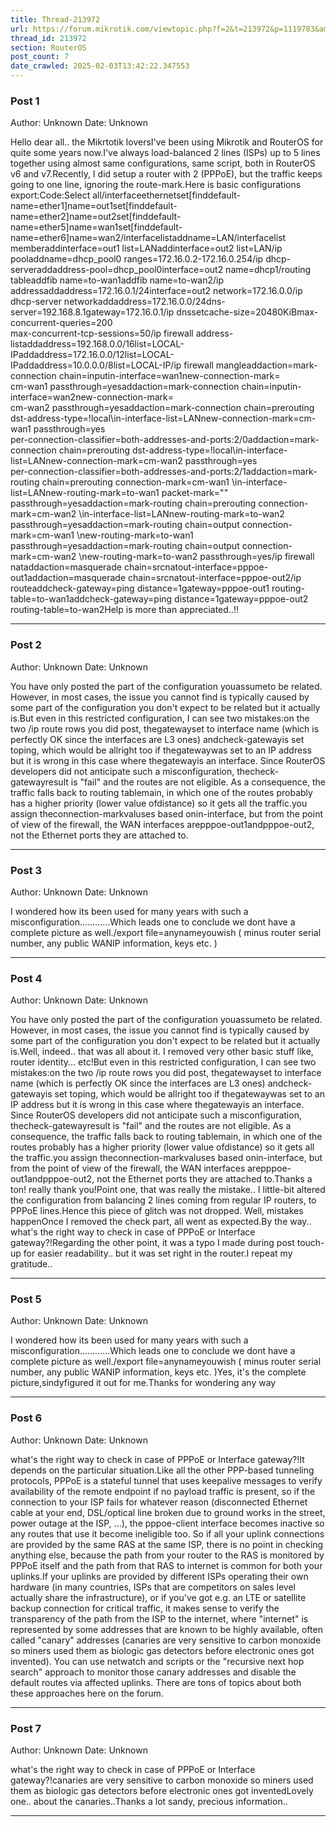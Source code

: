 ```yaml
---
title: Thread-213972
url: https://forum.mikrotik.com/viewtopic.php?f=2&t=213972&p=1119783&amp;sid=49f92a630bc7970d8ca50523be880e8f#p1119783
thread_id: 213972
section: RouterOS
post_count: 7
date_crawled: 2025-02-03T13:42:22.347553
---
```


### Post 1
Author: Unknown
Date: Unknown

Hello dear all.. the Mikrtotik loversI've been using Mikrotik and RouterOS for quite some years now.I've always load-balanced 2 lines (ISPs) up to 5 lines together using almost same configurations, same script, both in RouterOS v6 and v7.Recently, I did setup a router with 2 (PPPoE), but the traffic keeps going to one line, ignoring the route-mark.Here is basic configurations export:Code:Select all/interfaceethernetset[finddefault-name=ether1]name=out1set[finddefault-name=ether2]name=out2set[finddefault-name=ether5]name=wan1set[finddefault-name=ether6]name=wan2/interfacelistaddname=LAN/interfacelist memberaddinterface=out1 list=LANaddinterface=out2 list=LAN/ip pooladdname=dhcp_pool0 ranges=172.16.0.2-172.16.0.254/ip dhcp-serveraddaddress-pool=dhcp_pool0interface=out2 name=dhcp1/routing tableaddfib name=to-wan1addfib name=to-wan2/ip addressaddaddress=172.16.0.1/24interface=out2 network=172.16.0.0/ip dhcp-server networkaddaddress=172.16.0.0/24dns-server=192.168.8.1gateway=172.16.0.1/ip dnssetcache-size=20480KiBmax-concurrent-queries=200\
    max-concurrent-tcp-sessions=50/ip firewall address-listaddaddress=192.168.0.0/16list=LOCAL-IPaddaddress=172.16.0.0/12list=LOCAL-IPaddaddress=10.0.0.0/8list=LOCAL-IP/ip firewall mangleaddaction=mark-connection chain=inputin-interface=wan1new-connection-mark=\
    cm-wan1 passthrough=yesaddaction=mark-connection chain=inputin-interface=wan2new-connection-mark=\
    cm-wan2 passthrough=yesaddaction=mark-connection chain=prerouting dst-address-type=!local\in-interface-list=LANnew-connection-mark=cm-wan1 passthrough=yes \
    per-connection-classifier=both-addresses-and-ports:2/0addaction=mark-connection chain=prerouting dst-address-type=!local\in-interface-list=LANnew-connection-mark=cm-wan2 passthrough=yes \
    per-connection-classifier=both-addresses-and-ports:2/1addaction=mark-routing chain=prerouting connection-mark=cm-wan1 \in-interface-list=LANnew-routing-mark=to-wan1 packet-mark=""\
    passthrough=yesaddaction=mark-routing chain=prerouting connection-mark=cm-wan2 \in-interface-list=LANnew-routing-mark=to-wan2 passthrough=yesaddaction=mark-routing chain=output connection-mark=cm-wan1 \new-routing-mark=to-wan1 passthrough=yesaddaction=mark-routing chain=output connection-mark=cm-wan2 \new-routing-mark=to-wan2 passthrough=yes/ip firewall nataddaction=masquerade chain=srcnatout-interface=pppoe-out1addaction=masquerade chain=srcnatout-interface=pppoe-out2/ip routeaddcheck-gateway=ping distance=1gateway=pppoe-out1 routing-table=to-wan1addcheck-gateway=ping distance=1gateway=pppoe-out2 routing-table=to-wan2Help is more than appreciated..!!

---
### Post 2
Author: Unknown
Date: Unknown

You have only posted the part of the configuration youassumeto be related. However, in most cases, the issue you cannot find is typically caused by some part of the configuration you don't expect to be related but it actually is.But even in this restricted configuration, I can see two mistakes:on the two /ip route rows you did post, thegatewayset to interface name (which is perfectly OK since the interfaces are L3 ones) andcheck-gatewayis set toping, which would be allright too if thegatewaywas set to an IP address but it is wrong in this case where thegatewayis an interface. Since RouterOS developers did not anticipate such a misconfiguration, thecheck-gatewayresult is "fail" and the routes are not eligible. As a consequence, the traffic falls back to routing tablemain, in which one of the routes probably has a higher priority (lower value ofdistance) so it gets all the traffic.you assign theconnection-markvaluses based onin-interface, but from the point of view of the firewall, the WAN interfaces arepppoe-out1andpppoe-out2, not the Ethernet ports they are attached to.

---
### Post 3
Author: Unknown
Date: Unknown

I wondered how its been used for many years with such a misconfiguration............Which leads one to conclude we dont have a complete picture as well./export file=anynameyouwish ( minus router serial number, any public WANIP information, keys etc. )

---
### Post 4
Author: Unknown
Date: Unknown

You have only posted the part of the configuration youassumeto be related. However, in most cases, the issue you cannot find is typically caused by some part of the configuration you don't expect to be related but it actually is.Well, indeed.. that was all about it. I removed very other basic stuff like, router identity... etc!But even in this restricted configuration, I can see two mistakes:on the two /ip route rows you did post, thegatewayset to interface name (which is perfectly OK since the interfaces are L3 ones) andcheck-gatewayis set toping, which would be allright too if thegatewaywas set to an IP address but it is wrong in this case where thegatewayis an interface. Since RouterOS developers did not anticipate such a misconfiguration, thecheck-gatewayresult is "fail" and the routes are not eligible. As a consequence, the traffic falls back to routing tablemain, in which one of the routes probably has a higher priority (lower value ofdistance) so it gets all the traffic.you assign theconnection-markvaluses based onin-interface, but from the point of view of the firewall, the WAN interfaces arepppoe-out1andpppoe-out2, not the Ethernet ports they are attached to.Thanks a ton! really thank you!Point one, that was really the mistake.. I little-bit altered the configuration from balancing 2 lines coming from regular IP routers, to PPPoE lines.Hence this piece of glitch was not dropped. Well, mistakes happenOnce I removed the check part, all went as expected.By the way.. what's the right way to check in case of PPPoE or Interface gateway?!Regarding the other point, it was a typo I made during post touch-up for easier readability.. but it was set right in the router.I repeat my gratitude..

---
### Post 5
Author: Unknown
Date: Unknown

I wondered how its been used for many years with such a misconfiguration............Which leads one to conclude we dont have a complete picture as well./export file=anynameyouwish ( minus router serial number, any public WANIP information, keys etc. )Yes, it's the complete picture,sindyfigured it out for me.Thanks for wondering any way

---
### Post 6
Author: Unknown
Date: Unknown

what's the right way to check in case of PPPoE or Interface gateway?!It depends on the particular situation.Like all the other PPP-based tunneling protocols, PPPoE is a stateful tunnel that uses keepalive messages to verify availability of the remote endpoint if no payload traffic is present, so if the connection to your ISP fails for whatever reason (disconnected Ethernet cable at your end, DSL/optical line broken due to ground works in the street, power outage at the ISP, ...), the pppoe-client interface becomes inactive so any routes that use it become ineligible too. So if all your uplink connections are provided by the same RAS at the same ISP, there is no point in checking anything else, because the path from your router to the RAS is monitored by PPPoE itself and the path from that RAS to internet is common for both your uplinks.If your uplinks are provided by different ISPs operating their own hardware (in many countries, ISPs that are competitors on sales level actually share the infrastructure), or if you've got e.g. an LTE or satellite backup connection for critical traffic, it makes sense to verify the transparency of the path from the ISP to the internet, where "internet" is represented by some addresses that are known to be highly available, often called "canary" addresses (canaries are very sensitive to carbon monoxide so miners used them as biologic gas detectors before electronic ones got invented). You can use netwatch and scripts or the "recursive next hop search" approach to monitor those canary addresses and disable the default routes via affected uplinks. There are tons of topics about both these approaches here on the forum.

---
### Post 7
Author: Unknown
Date: Unknown

what's the right way to check in case of PPPoE or Interface gateway?!canaries are very sensitive to carbon monoxide so miners used them as biologic gas detectors before electronic ones got inventedLovely one.. about the canaries..Thanks a lot sandy, precious information..

---
